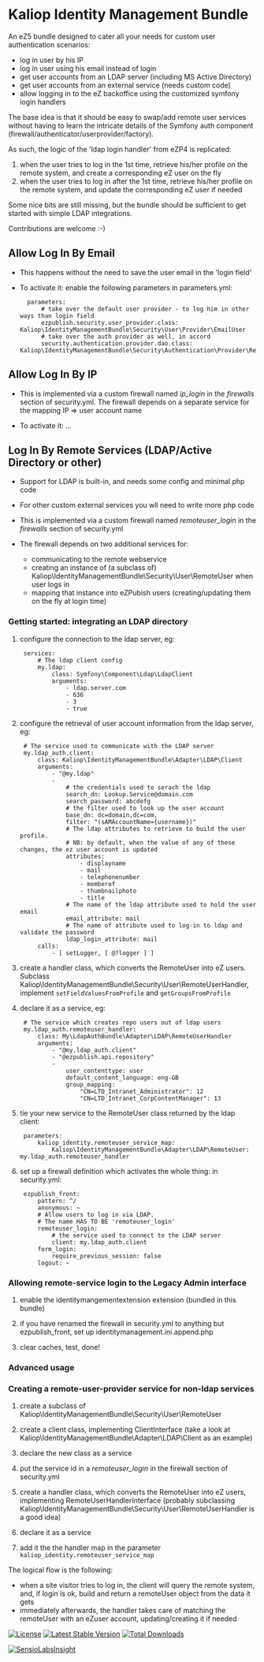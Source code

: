 Kaliop Identity Management Bundle
=================================

An eZ5 bundle designed to cater all your needs for custom user authentication scenarios:
- log in user by his IP
- log in user using his email instead of login
- get user accounts from an LDAP server (including MS Active Directory)
- get user accounts from an external service (needs custom code)
- allow logging in to the eZ backoffice using the customized symfony login handlers

The base idea is that it should be easy to swap/add remote user services without having to learn the intricate details of
the Symfony auth component (firewall/authenticator/userprovider/factory).

As such, the logic of the 'ldap login handler' from eZP4 is replicated:
1. when the user tries to log in the 1st time, retrieve his/her profile on the remote system, and create a corresponding eZ user on the fly
2. when the user tries to log in after the 1st time, retrieve his/her profile on the remote system, and update the corresponding eZ user if needed

Some nice bits are still missing, but the bundle should be sufficient to get started with simple LDAP integrations.

Contributions are welcome :-)


## Allow Log In By Email

- This happens without the need to save the user email in the 'login field'

- To activate it: enable the following parameters in parameters.yml:

        parameters:
            # take over the default user provider - to log him in other ways than login field
            ezpublish.security.user_provider.class: Kaliop\IdentityManagementBundle\Security\User\Provider\EmailUser
            # take over the auth provider as well, in accord
            security.authentication.provider.dao.class: Kaliop\IdentityManagementBundle\Security\Authentication\Provider\RepositoryAuthenticationProvider


## Allow Log In By IP

- This is implemented via a custom firewall named *ip_login* in the *firewalls* section of security.yml.
    The firewall depends on a separate service for the mapping IP => user account name

- To activate it: ...


## Log In By Remote Services (LDAP/Active Directory or other)

- Support for LDAP is built-in, and needs some config and minimal php code

- For other custom external services you wll need to write more php code

- This is implemented via a custom firewall named *remoteuser_login* in the *firewalls* section of security.yml

- The firewall depends on two additional services for:
    * communicating to the remote webservice
    * creating an instance of (a subclass of) Kaliop\IdentityManagementBundle\Security\User\RemoteUser when user logs in
    * mapping that instance into eZPubish users (creating/updating them on the fly at login time)

### Getting started: integrating an LDAP directory

1. configure the connection to the ldap server, eg:

        services:
            # The ldap client config
            my.ldap:
                class: Symfony\Component\Ldap\LdapClient
                arguments:
                    - ldap.server.com
                    - 636
                    - 3
                    - true

2. configure the retrieval of user account information from the ldap server, eg:

        # The service used to communicate with the LDAP server
        my.ldap_auth.client:
            class: Kaliop\IdentityManagementBundle\Adapter\LDAP\Client
            arguments:
                - "@my.ldap"
                -
                    # the credentials used to serach the ldap
                    search_dn: Lookup.Service@domain.com
                    search_password: abcdefg
                    # the filter used to look up the user account
                    base_dn: dc=domain,dc=com,
                    filter: "(sAMAccountName={username})"
                    # The ldap attributes to retrieve to build the user profile.
                    # NB: by default, when the value of any of these changes, the ez user account is updated
                    attributes:
                        - displayname
                        - mail
                        - telephonenumber
                        - memberof
                        - thumbnailphoto
                        - title
                    # The name of the ldap attribute used to hold the user email
                    email_attribute: mail
                    # The name of attribute used to log-in to ldap and validate the password
                    ldap_login_attribute: mail
            calls:
                - [ setLogger, [ @?logger ] ]

3. create a handler class, which converts the RemoteUser into eZ users.
    Subclass Kaliop\IdentityManagementBundle\Security\User\RemoteUserHandler, implement `setFieldValuesFromProfile` and
    `getGroupsFromProfile`

4. declare it as a service, eg:

        # The service which creates repo users out of ldap users
        my.ldap_auth.remoteuser_handler:
            class: My\LdapAuthBundle\Adapter\LDAP\RemoteUserHandler
            arguments:
                - "@my.ldap_auth.client"
                - "@ezpublish.api.repository"
                -
                    user_contenttype: user
                    default_content_language: eng-GB
                    group_mapping:
                        "CN=LTD_Intranet_Administrator": 12
                        "CN=LTD_Intranet_CorpContentManager": 13

5. tie your new service to the RemoteUser class returned by the ldap client:

        parameters:
            kaliop_identity.remoteuser_service_map:
                Kaliop\IdentityManagementBundle\Adapter\LDAP\RemoteUser: my.ldap_auth.remoteuser_handler

6. set up a firewall definition which activates the whole thing: in security.yml:

        ezpublish_front:
            pattern: ^/
            anonymous: ~
            # Allow users to log in via LDAP.
            # The name HAS TO BE 'remoteuser_login'
            remoteuser_login:
                # the service used to connect to the LDAP server
                client: my.ldap_auth.client
            form_login:
                require_previous_session: false
            logout: ~

### Allowing remote-service login to the Legacy Admin interface

1. enable the identitymangementextension extension (bundled in this bundle)

2. if you have renamed the firewall in security.yml to anything but ezpublish_front, set up identitymanagement.ini.append.php

3. clear caches, test, done!

### Advanced usage

### Creating a remote-user-provider service for non-ldap services

1. create a subclass of Kaliop\IdentityManagementBundle\Security\User\RemoteUser

2. create a client class, implementing ClientInterface
    (take a look at Kaliop\IdentityManagementBundle\Adapter\LDAP\Client as an example)

3. declare the new class as a service

4. put the service id in a *remoteuser_login* in the firewall section of security.yml

5. create a handler class, which converts the RemoteUser into eZ users, implementing RemoteUserHandlerInterface
    (probably subclassing Kaliop\IdentityManagementBundle\Security\User\RemoteUserHandler is a good idea)

6. declare it as a service

7. add it the the handler map in the parameter `kaliop_identity.remoteuser_service_map`

The logical flow is the following:
- when a site visitor tries to log in, the client will query the remote system, and, if login is ok, build and return a
  remoteUser object from the data it gets
- immediately afterwards, the handler takes care of matching the remoteUser with an eZuser account, updating/creating it
  if needed


[![License](https://poser.pugx.org/kaliop/identitymanagementbundle/license)](https://packagist.org/packages/kaliop/identitymanagementbundle)
[![Latest Stable Version](https://poser.pugx.org/kaliop/identitymanagementbundle/v/stable)](https://packagist.org/packages/kaliop/identitymanagementbundle)
[![Total Downloads](https://poser.pugx.org/kaliop/identitymanagementbundle/downloads)](https://packagist.org/packages/kaliop/identitymanagementbundle) 

[![SensioLabsInsight](https://insight.sensiolabs.com/projects/deb0788e-d3f5-47f2-a86f-21a99011f803/mini.png)](https://insight.sensiolabs.com/projects/deb0788e-d3f5-47f2-a86f-21a99011f803)

